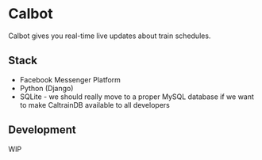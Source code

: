 # Calbot

Calbot gives you real-time live updates about train schedules.

## Stack

* Facebook Messenger Platform
* Python (Django)
* SQLite - we should really move to a proper MySQL database if we want to make
CaltrainDB available to all developers

## Development

WIP

